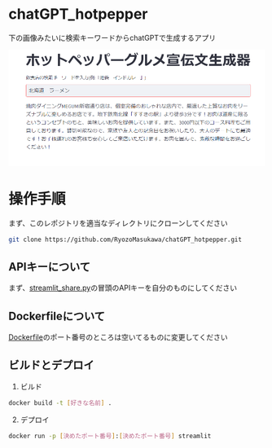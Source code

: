 # chatGPT_hotpepper

下の画像みたいに検索キーワードからchatGPTで生成するアプリ

![Teaser image](./demo.png)

# 操作手順
まず、このレポジトリを適当なディレクトリにクローンしてください
```bash
git clone https://github.com/RyozoMasukawa/chatGPT_hotpepper.git
```

## APIキーについて
まず、[streamlit_share.py](./streamlit_share.py)の冒頭のAPIキーを自分のものにしてください

## Dockerfileについて
[Dockerfile](./Dockerfile)のポート番号のところは空いてるものに変更してください

## ビルドとデプロイ

1. ビルド
```bash
docker build -t [好きな名前] . 
```
2. デプロイ
```bash
docker run -p [決めたポート番号]:[決めたポート番号] streamlit
```